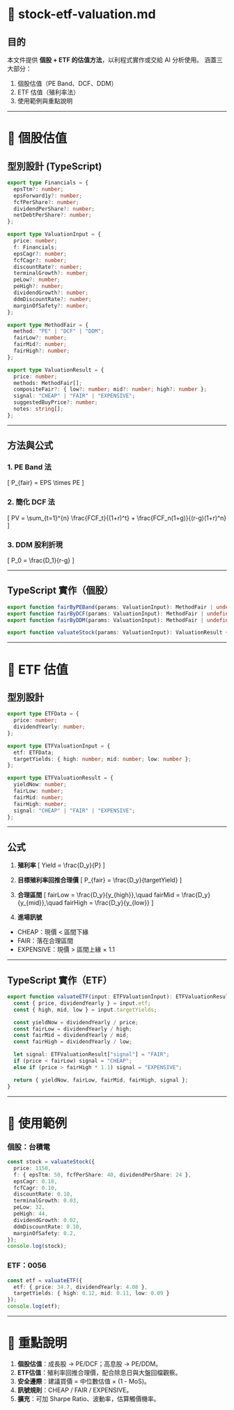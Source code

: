 # 📄 stock-etf-valuation.md

## 目的
本文件提供 **個股 + ETF 的估值方法**，以利程式實作或交給 AI 分析使用。
涵蓋三大部分：
1. 個股估值（PE Band、DCF、DDM）
2. ETF 估值（殖利率法）
3. 使用範例與重點說明

---

# 🔹 個股估值

## 型別設計 (TypeScript)
```ts
export type Financials = {
  epsTtm?: number;
  epsForward1y?: number;
  fcfPerShare?: number;
  dividendPerShare?: number;
  netDebtPerShare?: number;
};

export type ValuationInput = {
  price: number;
  f: Financials;
  epsCagr?: number;
  fcfCagr?: number;
  discountRate?: number;
  terminalGrowth?: number;
  peLow?: number;
  peHigh?: number;
  dividendGrowth?: number;
  ddmDiscountRate?: number;
  marginOfSafety?: number;
};

export type MethodFair = {
  method: "PE" | "DCF" | "DDM";
  fairLow?: number;
  fairMid?: number;
  fairHigh?: number;
};

export type ValuationResult = {
  price: number;
  methods: MethodFair[];
  compositeFair?: { low?: number; mid?: number; high?: number };
  signal: "CHEAP" | "FAIR" | "EXPENSIVE";
  suggestedBuyPrice?: number;
  notes: string[];
};
```

---

## 方法與公式

### 1. PE Band 法
\[
P_{fair} = EPS \times PE
\]

### 2. 簡化 DCF 法
\[
PV = \sum_{t=1}^{n} \frac{FCF_t}{(1+r)^t} + \frac{FCF_n(1+g)}{(r-g)(1+r)^n}
\]

### 3. DDM 股利折現
\[
P_0 = \frac{D_1}{r-g}
\]

---

## TypeScript 實作（個股）
```ts
export function fairByPEBand(params: ValuationInput): MethodFair | undefined { ... }
export function fairByDCF(params: ValuationInput): MethodFair | undefined { ... }
export function fairByDDM(params: ValuationInput): MethodFair | undefined { ... }

export function valuateStock(params: ValuationInput): ValuationResult { ... }
```

---

# 🔹 ETF 估值

## 型別設計
```ts
export type ETFData = {
  price: number;
  dividendYearly: number;
};

export type ETFValuationInput = {
  etf: ETFData;
  targetYields: { high: number; mid: number; low: number };
};

export type ETFValuationResult = {
  yieldNow: number;
  fairLow: number;
  fairMid: number;
  fairHigh: number;
  signal: "CHEAP" | "FAIR" | "EXPENSIVE";
};
```

---

## 公式

1. **殖利率**
\[
Yield = \frac{D_y}{P}
\]

2. **目標殖利率回推合理價**
\[
P_{fair} = \frac{D_y}{targetYield}
\]

3. **合理區間**
\[
fairLow = \frac{D_y}{y_{high}},\quad fairMid = \frac{D_y}{y_{mid}},\quad fairHigh = \frac{D_y}{y_{low}}
\]

4. **進場訊號**
- CHEAP：現價 < 區間下緣
- FAIR：落在合理區間
- EXPENSIVE：現價 > 區間上緣 × 1.1

---

## TypeScript 實作（ETF）
```ts
export function valuateETF(input: ETFValuationInput): ETFValuationResult {
  const { price, dividendYearly } = input.etf;
  const { high, mid, low } = input.targetYields;

  const yieldNow = dividendYearly / price;
  const fairLow = dividendYearly / high;
  const fairMid = dividendYearly / mid;
  const fairHigh = dividendYearly / low;

  let signal: ETFValuationResult["signal"] = "FAIR";
  if (price < fairLow) signal = "CHEAP";
  else if (price > fairHigh * 1.1) signal = "EXPENSIVE";

  return { yieldNow, fairLow, fairMid, fairHigh, signal };
}
```

---

# 🔹 使用範例

### 個股：台積電
```ts
const stock = valuateStock({
  price: 1150,
  f: { epsTtm: 50, fcfPerShare: 40, dividendPerShare: 24 },
  epsCagr: 0.18,
  fcfCagr: 0.10,
  discountRate: 0.10,
  terminalGrowth: 0.03,
  peLow: 32,
  peHigh: 44,
  dividendGrowth: 0.02,
  ddmDiscountRate: 0.10,
  marginOfSafety: 0.2,
});
console.log(stock);
```

### ETF：0056
```ts
const etf = valuateETF({
  etf: { price: 34.7, dividendYearly: 4.08 },
  targetYields: { high: 0.12, mid: 0.11, low: 0.09 }
});
console.log(etf);
```

---

# 🔹 重點說明

1. **個股估值**：成長股 → PE/DCF；高息股 → PE/DDM。
2. **ETF估值**：殖利率回推合理價，配合除息日與大盤回檔觀察。
3. **安全邊際**：建議買價 = 中位數估值 × (1 - MoS)。
4. **訊號規則**：CHEAP / FAIR / EXPENSIVE。
5. **擴充**：可加 Sharpe Ratio、波動率，估算觸價機率。
